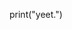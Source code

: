 print("yeet.")

<!---
StuaAsa/StuaAsa is a ✨ special ✨ repository because its `README.md` (this file) appears on your GitHub profile.
You can click the Preview link to take a look at your changes.
--->
